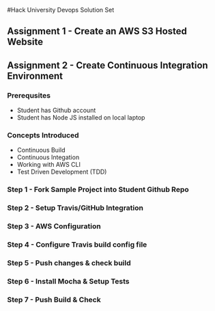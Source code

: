#Hack University Devops Solution Set
## Assignment 1 - Create an AWS S3 Hosted Website

## Assignment 2 - Create Continuous Integration Environment 

### Prerequsites
- Student has Github account
- Student has Node JS installed on local laptop

### Concepts Introduced
- Continuous Build
- Continuous Integation
- Working with AWS CLI
- Test Driven Development (TDD)

### Step 1 - Fork Sample Project into Student Github Repo

### Step 2 - Setup Travis/GitHub Integration

### Step 3 - AWS Configuration

### Step 4 - Configure Travis build config file

### Step 5 - Push changes & check build

### Step 6 - Install Mocha & Setup Tests

### Step 7 - Push Build & Check
